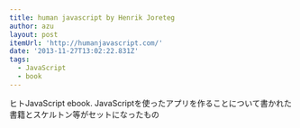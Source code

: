 ```yaml
---
title: human javascript by Henrik Joreteg
author: azu
layout: post
itemUrl: 'http://humanjavascript.com/'
date: '2013-11-27T13:02:22.831Z'
tags:
  - JavaScript
  - book
---
```

ヒトJavaScript ebook.
JavaScriptを使ったアプリを作ることについて書かれた書籍とスケルトン等がセットになったもの
